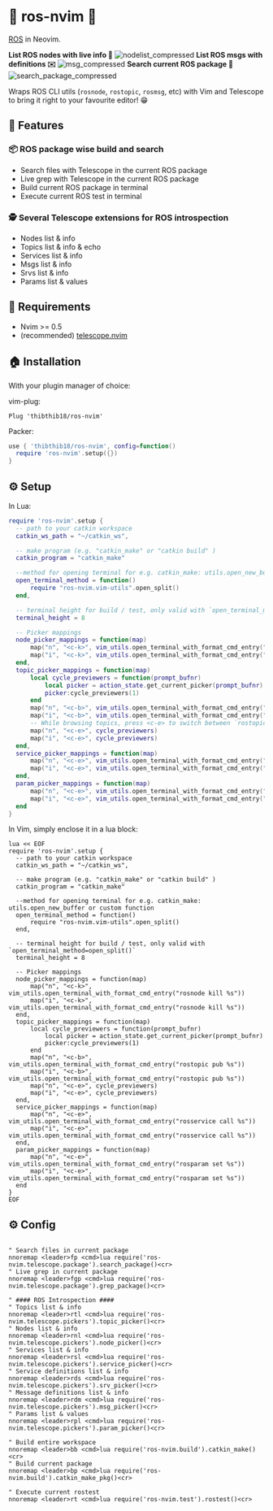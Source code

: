 # 🐢 ros-nvim 🐢
[ROS](https://www.ros.org) in Neovim.

**List ROS nodes with live info 🔦**
![nodelist_compressed](https://user-images.githubusercontent.com/37300147/135919833-d8988f88-7bf6-4e62-928a-5470ff18a1b5.gif)
**List ROS msgs with definitions ✉️**
![msg_compressed](https://user-images.githubusercontent.com/37300147/135919840-d5978470-f50e-4d66-9c02-dc6120189da4.gif)
**Search current ROS package 🔎**
![search_package_compressed](https://user-images.githubusercontent.com/37300147/135919843-af069238-8483-43c0-85ee-35ac1e08b3f0.gif)

Wraps ROS CLI utils (`rosnode`, `rostopic`, `rosmsg`, etc) with Vim and Telescope to bring it right to your favourite editor! 😁

## 🤩 Features

### 📦 ROS package wise build and search

- Search files with Telescope in the current ROS package
- Live grep with Telescope in the current ROS package
- Build current ROS package in terminal
- Execute current ROS test in terminal

### 🕵️  Several Telescope extensions for ROS introspection

- Nodes list & info
- Topics list & info & echo
- Services list & info
- Msgs list & info
- Srvs list & info
- Params list & values

## 🦒 Requirements

- Nvim >= 0.5
- (recommended) [telescope.nvim](https://github.com/nvim-telescope/telescope.nvim)

## 🏠 Installation

With your plugin manager of choice:

vim-plug:
```vim
Plug 'thibthib18/ros-nvim'
```
Packer:
```lua
use { 'thibthib18/ros-nvim', config=function()
  require 'ros-nvim'.setup({})
}
```

## ⚙️  Setup

In Lua:
```lua
require 'ros-nvim'.setup {
  -- path to your catkin workspace
  catkin_ws_path = "~/catkin_ws",

  -- make program (e.g. "catkin_make" or "catkin build" )
  catkin_program = "catkin_make"

  --method for opening terminal for e.g. catkin_make: utils.open_new_buffer or custom function
  open_terminal_method = function()
      require "ros-nvim.vim-utils".open_split()
  end,

  -- terminal height for build / test, only valid with `open_terminal_method=open_split()`
  terminal_height = 8

  -- Picker mappings
  node_picker_mappings = function(map)
      map("n", "<c-k>", vim_utils.open_terminal_with_format_cmd_entry("rosnode kill %s"))
      map("i", "<c-k>", vim_utils.open_terminal_with_format_cmd_entry("rosnode kill %s"))
  end,
  topic_picker_mappings = function(map)
      local cycle_previewers = function(prompt_bufnr)
          local picker = action_state.get_current_picker(prompt_bufnr)
          picker:cycle_previewers(1)
      end
      map("n", "<c-b>", vim_utils.open_terminal_with_format_cmd_entry("rostopic pub %s"))
      map("i", "<c-b>", vim_utils.open_terminal_with_format_cmd_entry("rostopic pub %s"))
      -- While browsing topics, press <c-e> to switch between `rostopic info` and `rostopic echo`
      map("n", "<c-e>", cycle_previewers)
      map("i", "<c-e>", cycle_previewers)
  end,
  service_picker_mappings = function(map)
      map("n", "<c-e>", vim_utils.open_terminal_with_format_cmd_entry("rosservice call %s"))
      map("i", "<c-e>", vim_utils.open_terminal_with_format_cmd_entry("rosservice call %s"))
  end,
  param_picker_mappings = function(map)
      map("n", "<c-e>", vim_utils.open_terminal_with_format_cmd_entry("rosparam set %s"))
      map("i", "<c-e>", vim_utils.open_terminal_with_format_cmd_entry("rosparam set %s"))
  end
}
```

In Vim, simply enclose it in a lua block:
```vim
lua << EOF
require 'ros-nvim'.setup {
  -- path to your catkin workspace
  catkin_ws_path = "~/catkin_ws",

  -- make program (e.g. "catkin_make" or "catkin build" )
  catkin_program = "catkin_make"

  --method for opening terminal for e.g. catkin_make: utils.open_new_buffer or custom function
  open_terminal_method = function()
      require "ros-nvim.vim-utils".open_split()
  end,

  -- terminal height for build / test, only valid with `open_terminal_method=open_split()`
  terminal_height = 8

  -- Picker mappings
  node_picker_mappings = function(map)
      map("n", "<c-k>", vim_utils.open_terminal_with_format_cmd_entry("rosnode kill %s"))
      map("i", "<c-k>", vim_utils.open_terminal_with_format_cmd_entry("rosnode kill %s"))
  end,
  topic_picker_mappings = function(map)
      local cycle_previewers = function(prompt_bufnr)
          local picker = action_state.get_current_picker(prompt_bufnr)
          picker:cycle_previewers(1)
      end
      map("n", "<c-b>", vim_utils.open_terminal_with_format_cmd_entry("rostopic pub %s"))
      map("i", "<c-b>", vim_utils.open_terminal_with_format_cmd_entry("rostopic pub %s"))
      map("n", "<c-e>", cycle_previewers)
      map("i", "<c-e>", cycle_previewers)
  end,
  service_picker_mappings = function(map)
      map("n", "<c-e>", vim_utils.open_terminal_with_format_cmd_entry("rosservice call %s"))
      map("i", "<c-e>", vim_utils.open_terminal_with_format_cmd_entry("rosservice call %s"))
  end,
  param_picker_mappings = function(map)
      map("n", "<c-e>", vim_utils.open_terminal_with_format_cmd_entry("rosparam set %s"))
      map("i", "<c-e>", vim_utils.open_terminal_with_format_cmd_entry("rosparam set %s"))
  end
}
EOF
```

## ⚙️  Config

```vim

" Search files in current package
nnoremap <leader>fp <cmd>lua require('ros-nvim.telescope.package').search_package()<cr>
" Live grep in current package
nnoremap <leader>fgp <cmd>lua require('ros-nvim.telescope.package').grep_package()<cr>

" #### ROS Introspection ####
" Topics list & info
nnoremap <leader>rtl <cmd>lua require('ros-nvim.telescope.pickers').topic_picker()<cr>
" Nodes list & info
nnoremap <leader>rnl <cmd>lua require('ros-nvim.telescope.pickers').node_picker()<cr>
" Services list & info
nnoremap <leader>rsl <cmd>lua require('ros-nvim.telescope.pickers').service_picker()<cr>
" Service definitions list & info
nnoremap <leader>rds <cmd>lua require('ros-nvim.telescope.pickers').srv_picker()<cr>
" Message definitions list & info
nnoremap <leader>rdm <cmd>lua require('ros-nvim.telescope.pickers').msg_picker()<cr>
" Params list & values
nnoremap <leader>rpl <cmd>lua require('ros-nvim.telescope.pickers').param_picker()<cr>

" Build entire workspace
nnoremap <leader>bb <cmd>lua require('ros-nvim.build').catkin_make()<cr>
" Build current package
nnoremap <leader>bp <cmd>lua require('ros-nvim.build').catkin_make_pkg()<cr>

" Execute current rostest
nnoremap <leader>rt <cmd>lua require('ros-nvim.test').rostest()<cr>

```
